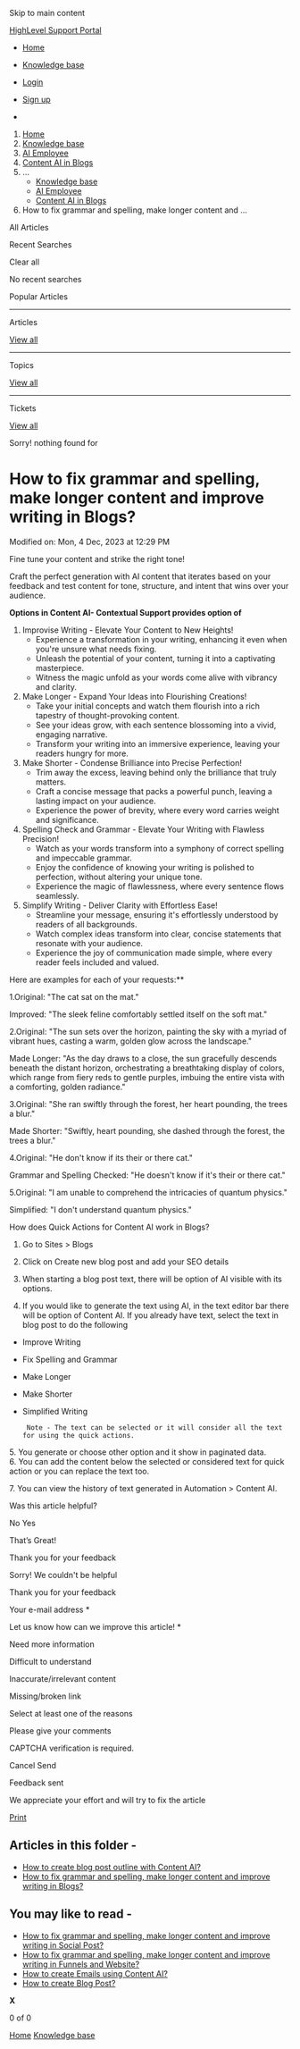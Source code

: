 Skip to main content

[ HighLevel Support Portal ](https://help.gohighlevel.com)

  * [ Home ](/support/home)
  * [ Knowledge base ](/support/solutions)

  * [Login](/support/login)
  * [Sign up](/support/signup)
  * 

  1. [Home](/support/home)
  2. [Knowledge base](/support/solutions)
  3. [AI Employee](/support/solutions/155000000184)
  4. [Content AI in Blogs](/support/solutions/folders/155000000232)
  5. ... 
     * [Knowledge base](/support/solutions)
     * [AI Employee](/support/solutions/155000000184)
     * [Content AI in Blogs](/support/solutions/folders/155000000232)
  6. How to fix grammar and spelling, make longer content and ...

All  Articles 

Recent Searches

Clear all

No recent searches

Popular Articles

* * *

Articles

[View all](/support/search/solutions)

* * *

Topics

[View all](/support/search/topics)

* * *

Tickets

[View all](/support/search/tickets)

Sorry! nothing found for   

# How to fix grammar and spelling, make longer content and improve writing in Blogs?

Modified on: Mon, 4 Dec, 2023 at 12:29 PM

Fine tune your content and strike the right tone!

Craft the perfect generation with AI content that iterates based on your feedback and test content for tone, structure, and intent that wins over your audience.

[](https://s3.amazonaws.com/cdn.freshdesk.com/data/helpdesk/attachments/production/155010964383/original/NHrpBWRFL_Y_aqV1rW9mL_TsAawULeyMlw.png?1698165252)

**Options in Content AI- Contextual Support provides option of**

  1. Improvise Writing - Elevate Your Content to New Heights!
     * Experience a transformation in your writing, enhancing it even when you're unsure what needs fixing.
     * Unleash the potential of your content, turning it into a captivating masterpiece.
     * Witness the magic unfold as your words come alive with vibrancy and clarity.
  2. Make Longer - Expand Your Ideas into Flourishing Creations!
     * Take your initial concepts and watch them flourish into a rich tapestry of thought-provoking content.
     * See your ideas grow, with each sentence blossoming into a vivid, engaging narrative.
     * Transform your writing into an immersive experience, leaving your readers hungry for more.
  3. Make Shorter - Condense Brilliance into Precise Perfection!
     * Trim away the excess, leaving behind only the brilliance that truly matters.
     * Craft a concise message that packs a powerful punch, leaving a lasting impact on your audience.
     * Experience the power of brevity, where every word carries weight and significance.
  4. Spelling Check and Grammar - Elevate Your Writing with Flawless Precision!
     * Watch as your words transform into a symphony of correct spelling and impeccable grammar.
     * Enjoy the confidence of knowing your writing is polished to perfection, without altering your unique tone.
     * Experience the magic of flawlessness, where every sentence flows seamlessly.
  5. Simplify Writing \- Deliver Clarity with Effortless Ease!
     * Streamline your message, ensuring it's effortlessly understood by readers of all backgrounds.
     * Watch complex ideas transform into clear, concise statements that resonate with your audience.
     * Experience the joy of communication made simple, where every reader feels included and valued.

Here are examples for each of your requests:**

1.Original: "The cat sat on the mat."

Improved: "The sleek feline comfortably settled itself on the soft mat."  

2.Original: "The sun sets over the horizon, painting the sky with a myriad of vibrant hues, casting a warm, golden glow across the landscape."

Made Longer: "As the day draws to a close, the sun gracefully descends beneath the distant horizon, orchestrating a breathtaking display of colors, which range from fiery reds to gentle purples, imbuing the entire vista with a comforting, golden radiance."  

3.Original: "She ran swiftly through the forest, her heart pounding, the trees a blur."

Made Shorter: "Swiftly, heart pounding, she dashed through the forest, the trees a blur."  

4.Original: "He don't know if its their or there cat."

Grammar and Spelling Checked: "He doesn't know if it's their or there cat."  

5.Original: "I am unable to comprehend the intricacies of quantum physics."

Simplified: "I don't understand quantum physics."

How does Quick Actions for Content AI work in Blogs?  

  1. Go to Sites > Blogs  

  2. Click on Create new blog post and add your SEO details
  3. When starting a blog post text, there will be option of AI visible with its options.  

  4. If you would like to generate the text using AI,  in the text editor bar there will be option of Content AI. If you already have text, select the text in blog post to do the following

  * Improve Writing
  * Fix Spelling and Grammar
  * Make Longer
  * Make Shorter
  * Simplified Writing

         Note - The text can be selected or it will consider all the text for using the quick actions.  
5\. You generate or choose other option and it show in paginated data.  
6\. You can add the content below the selected or considered text for quick action or you can replace the text too.  

7\. You can view the history of text generated in Automation > Content AI.

Was this article helpful?

No  Yes 

That’s Great!

Thank you for your feedback

Sorry! We couldn't be helpful

Thank you for your feedback

Your e-mail address *

Let us know how can we improve this article! *

Need more information 

Difficult to understand 

Inaccurate/irrelevant content 

Missing/broken link 

Select at least one of the reasons 

Please give your comments 

CAPTCHA verification is required. 

Cancel  Send 

Feedback sent

We appreciate your effort and will try to fix the article

[Print](javascript:print\(\))

## Articles in this folder -

  * [How to create blog post outline with Content AI?](/support/solutions/articles/48001236120-how-to-create-blog-post-outline-with-content-ai-)
  * [How to fix grammar and spelling, make longer content and improve writing in Blogs?](/support/solutions/articles/155000001527-how-to-fix-grammar-and-spelling-make-longer-content-and-improve-writing-in-blogs-)

## You may like to read -

  * [How to fix grammar and spelling, make longer content and improve writing in Social Post?](/support/solutions/articles/155000001325-how-to-fix-grammar-and-spelling-make-longer-content-and-improve-writing-in-social-post-)
  * [How to fix grammar and spelling, make longer content and improve writing in Funnels and Website?](/support/solutions/articles/155000001441-how-to-fix-grammar-and-spelling-make-longer-content-and-improve-writing-in-funnels-and-website-)
  * [How to create Emails using Content AI?](/support/solutions/articles/48001236751-how-to-create-emails-using-content-ai-)
  * [How to create Blog Post?](/support/solutions/articles/155000002450-how-to-create-blog-post-)

**X**

0 of 0 []()

[Home](/support/home) [Knowledge base](/support/solutions)
